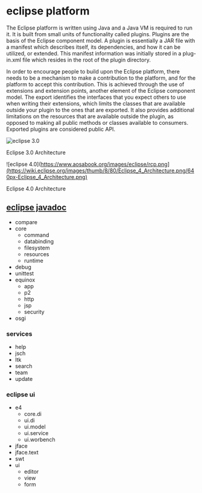 # eclipse platform
The Eclipse platform is written using Java and a Java VM is required to run it. It is built from small units of functionality called plugins. 
Plugins are the basis of the Eclipse component model. A plugin is essentially a JAR file with a manifest which describes itself, 
its dependencies, and how it can be utilized, or extended. This manifest information was initially stored in a plug-in.xml file which 
resides in the root of the plugin directory. 

In order to encourage people to build upon the Eclipse platform, there needs to be a mechanism to make a contribution to the platform, and 
for the platform to accept this contribution. This is achieved through the use of extensions and extension points, another element of the 
Eclipse component model. The export identifies the interfaces that you expect others to use when writing their extensions, which limits 
the classes that are available outside your plugin to the ones that are exported. It also provides additional limitations on the resources 
that are available outside the plugin, as opposed to making all public methods or classes available to consumers. 
Exported plugins are considered public API.

![eclipse 3.0](https://www.aosabook.org/images/eclipse/rcp.png)

Eclipse 3.0 Architecture

![eclipse 4.0](https://www.aosabook.org/images/eclipse/rcp.png](https://wiki.eclipse.org/images/thumb/8/80/Eclipse_4_Architecture.png/640px-Eclipse_4_Architecture.png)

Eclipse 4.0 Architecture

## [eclipse javadoc](https://javadoc.scijava.org/Eclipse/index.html)
- compare
- core
    - command
    - databinding
    - filesystem
    - resources
    - runtime
- debug
- unittest
- equinox
    - app
    - p2
    - http
    - jsp
    - security
- osgi

### services
- help
- jsch
- ltk
- search
- team
- update

### eclipse ui 
- e4
    - core.di
    - ui.di
    - ui.model
    - ui.service
    - ui.worbench
- jface
- jface.text
- swt
- ui
    - editor
    - view
    - form
